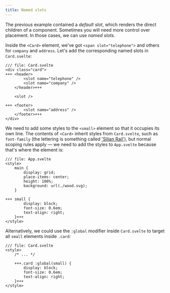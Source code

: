 ```yaml
---
title: Named slots
---
```


The previous example contained a _default slot_, which renders the direct children of a component. Sometimes you will need more control over placement. In those cases, we can use _named slots_.

Inside the `<Card>` element, we've got `<span slot="telephone">` and others for `company` and `address`. Let's add the corresponding named slots in `Card.svelte`:

```svelte
/// file: Card.svelte
<div class="card">
+++	<header>
		<slot name="telephone" />
		<slot name="company" />
	</header>+++

	<slot />
		
+++	<footer>
		<slot name="address" />
	</footer>+++
</div>
```

We need to add some styles to the `<small>` element so that it occupies its own line. The contents of `<Card>` inherit styles from `Card.svelte`, such as `font-family` (the lettering is something called ['Silian Rail'](https://www.youtube.com/watch?v=aZVkW9p-cCU)), but normal scoping rules apply — we need to add the styles to `App.svelte` because that's where the element is:

```svelte
/// file: App.svelte
<style>
	main {
		display: grid;
		place-items: center;
		height: 100%;
		background: url(./wood.svg);
	}

+++	small {
		display: block;
		font-size: 0.6em;
		text-align: right;
	}+++
</style>
```

Alternatively, we could use the `:global` modifier inside `Card.svelte` to target all `small` elements inside `.card`:

```svelte
/// file: Card.svelte
<style>
	/* ... */ 

	+++.card :global(small) {
		display: block;
		font-size: 0.6em;
		text-align: right;
	}+++
</style>
```